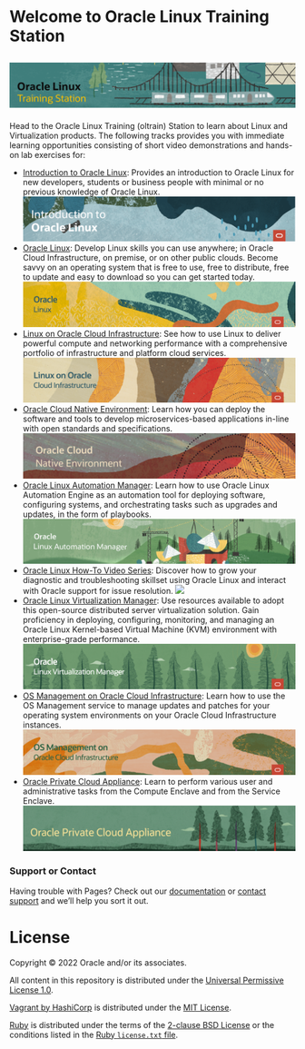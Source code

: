 
# Welcome to Oracle Linux Training Station <a name="top"></a>
![](common/images/ol-train4.png)
---
Head to the Oracle Linux Training (oltrain) Station to learn about Linux and Virtualization products. The following tracks provides you with immediate learning opportunities consisting of short video demonstrations and hands-on lab exercises for:
- [Introduction to Oracle Linux](./intro/intro.md): Provides an introduction to Oracle Linux for new developers, students or business people with minimal or no previous knowledge of Oracle Linux.
![](common/images/IntroOL.png)
- [Oracle Linux](./OL/ol.md): Develop Linux skills you can use anywhere; in Oracle Cloud Infrastructure, on premise, or on other public clouds. Become savvy on an operating system that is free to use, free to distribute, free to update and easy to download so you can get started today.
![](common/images/OL-1200x200-banner.png)
- [Linux on Oracle Cloud Infrastructure](./OLOCI/oloci.md): See how to use Linux to deliver powerful compute and networking performance with a comprehensive portfolio of infrastructure and platform cloud services.
![](common/images/OLCI-1200x200-banner.png)
- [Oracle Cloud Native Environment](./OCNE/ocne.md): Learn how you can deploy the software and tools to develop microservices-based applications in-line with open standards and specifications.
![](common/images/OCNE-banner.jpg)
- [Oracle Linux Automation Manager](./OLAM/olam.md): Learn how to use Oracle Linux Automation Engine as an automation tool for deploying software, configuring systems, and orchestrating tasks such as upgrades and updates, in the form of playbooks.
![](common/images/OLAM-banner.jpg)
- [Oracle Linux How-To Video Series](./HOWTO/howto.md): Discover how to grow your diagnostic and troubleshooting skillset using Oracle Linux and interact with Oracle support for issue resolution.
![](common/images/how-to-banner.png)
- [Oracle Linux Virtualization Manager](./OLVM/olvm.md): Use resources available to adopt this open-source distributed server virtualization solution. Gain proficiency in deploying, configuring, monitoring, and managing an Oracle Linux Kernel-based Virtual Machine (KVM) environment with enterprise-grade performance.
![](common/images/OLVM-1200x200-banner.png)
- [OS Management on Oracle Cloud Infrastructure](./OSMG/osmg.md): Learn how to use the OS Management service to manage updates and patches for your operating system environments on your Oracle Cloud Infrastructure instances.
![](common/images/OSM-OCI-1200x200-banner.png)
- [Oracle Private Cloud Appliance](./OPCA/opca.md): Learn to perform various user and administrative tasks from the Compute Enclave and from the Service Enclave.
![](common/images/PCA_header4.png)



### Support or Contact

Having trouble with Pages? Check out our [documentation](https://docs.github.com/categories/github-pages-basics/) or [contact support](https://support.github.com/contact) and we’ll help you sort it out.

# License

Copyright &copy; 2022 Oracle and/or its associates.

All content in this repository is distributed under the [Universal Permissive
License 1.0](https://oss.oracle.com/licenses/upl/).

[Vagrant by HashiCorp](https://www.vagrantup.com/) is distributed under the
[MIT License](https://github.com/hashicorp/vagrant/blob/master/LICENSE).

[Ruby](https://www.ruby-lang.org/en/) is distributed under the terms of the
[2-clause BSD License](https://opensource.org/licenses/BSD-2-Clause) or the
conditions listed in the [Ruby `license.txt` file](https://www.ruby-lang.org/en/about/license.txt).
